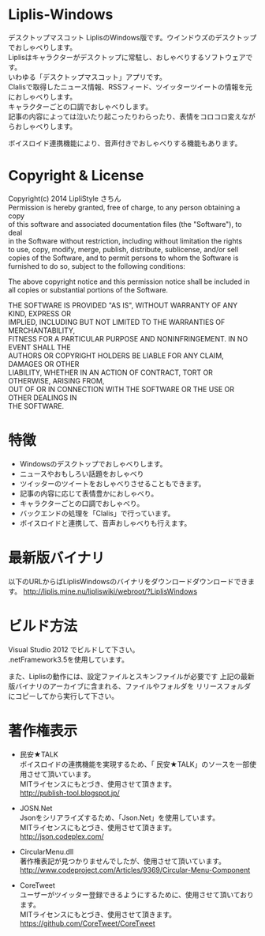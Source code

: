 Liplis-Windows
==============

デスクトップマスコット LiplisのWindows版です。ウインドウズのデスクトップでおしゃべりします。  
Liplisはキャラクターがデスクトップに常駐し、おしゃべりするソフトウェアです。  
いわゆる「デスクトップマスコット」アプリです。  
Clalisで取得したニュース情報、RSSフィード、ツイッターツイートの情報を元におしゃべりします。  
キャラクターごとの口調でおしゃべりします。  
記事の内容によっては泣いたり起こったりわらったり、表情をコロコロ変えながらおしゃべりします。  
  
ボイスロイド連携機能により、音声付きでおしゃべりする機能もあります。  


Copyright & License
===================
Copyright(c) 2014 LipliStyle さちん  
  Permission is hereby granted, free of charge, to any person obtaining a copy  
  of this software and associated documentation files (the "Software"), to deal  
  in the Software without restriction, including without limitation the rights  
  to use, copy, modify, merge, publish, distribute, sublicense, and/or sell  
  copies of the Software, and to permit persons to whom the Software is  
  furnished to do so, subject to the following conditions:  
  
  The above copyright notice and this permission notice shall be included in  
  all copies or substantial portions of the Software.  
  
  THE SOFTWARE IS PROVIDED "AS IS", WITHOUT WARRANTY OF ANY KIND, EXPRESS OR  
  IMPLIED, INCLUDING BUT NOT LIMITED TO THE WARRANTIES OF MERCHANTABILITY,  
  FITNESS FOR A PARTICULAR PURPOSE AND NONINFRINGEMENT. IN NO EVENT SHALL THE  
  AUTHORS OR COPYRIGHT HOLDERS BE LIABLE FOR ANY CLAIM, DAMAGES OR OTHER  
  LIABILITY, WHETHER IN AN ACTION OF CONTRACT, TORT OR OTHERWISE, ARISING FROM,  
  OUT OF OR IN CONNECTION WITH THE SOFTWARE OR THE USE OR OTHER DEALINGS IN  
  THE SOFTWARE.  
  
  
特徴  
===================
* Windowsのデスクトップでおしゃべりします。
* ニュースやおもしろい話題をおしゃべり  
* ツイッターのツイートをおしゃべりさせることもできます。  
* 記事の内容に応じて表情豊かにおしゃべり。  
* キャラクターごとの口調でおしゃべり。
* バックエンドの処理を「Clalis」で行っています。  
* ボイスロイドと連携して、音声おしゃべりも行えます。  

最新版バイナリ  
===================
以下のURLからばLiplisWindowsのバイナリをダウンロードダウンロードできます。
http://liplis.mine.nu/lipliswiki/webroot/?LiplisWindows

ビルド方法
==========
Visual Studio 2012 でビルドして下さい。  
.netFramework3.5を使用しています。

また、Liplisの動作には、設定ファイルとスキンファイルが必要です
上記の最新版バイナリのアーカイブに含まれる、ファイルやフォルダを
リリースフォルダにコピーしてから実行して下さい。


著作権表示
==========
* 民安★TALK  
ボイスロイドの連携機能を実現するため、「 民安★TALK」のソースを一部使用させて頂いています。  
MITライセンスにもとづき、使用させて頂きます。  
http://publish-tool.blogspot.jp/  
  
* JOSN.Net  
Jsonをシリアライズするため、「Json.Net」を使用しています。  
MITライセンスにもとづき、使用させて頂きます。  
http://json.codeplex.com/    
  
* CircularMenu.dll  
著作権表記が見つかりませんでしたが、使用させて頂いています。  
http://www.codeproject.com/Articles/9369/Circular-Menu-Component  
  
* CoreTweet  
ユーザーがツイッター登録できるようにするために、使用させて頂いております。  
MITライセンスにもとづき、使用させて頂きます。  
https://github.com/CoreTweet/CoreTweet
